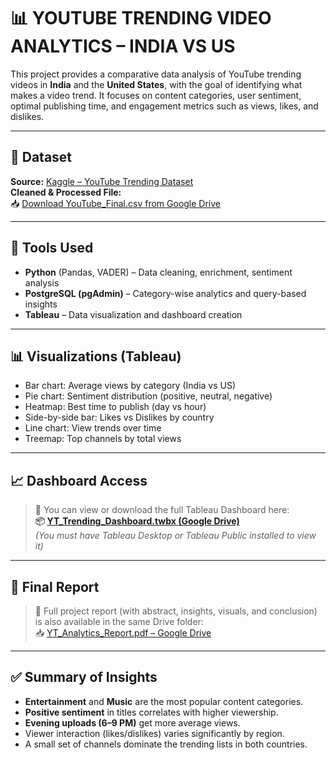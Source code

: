 # 📊 YOUTUBE TRENDING VIDEO ANALYTICS – INDIA VS US

This project provides a comparative data analysis of YouTube trending videos in **India** and the **United States**, with the goal of identifying what makes a video trend. It focuses on content categories, user sentiment, optimal publishing time, and engagement metrics such as views, likes, and dislikes.

---

## 📁 Dataset

**Source:** [Kaggle – YouTube Trending Dataset](https://www.kaggle.com/datasets/datasnaek/youtube-new)  
**Cleaned & Processed File:**  
📥 [Download YouTube_Final.csv from Google Drive](https://drive.google.com/drive/folders/15ZLqMq5tiBw_RvlCRgYqjCHy7RsVEdQM?usp=sharing)

---

## 🔧 Tools Used
- **Python** (Pandas, VADER) – Data cleaning, enrichment, sentiment analysis
- **PostgreSQL (pgAdmin)** – Category-wise analytics and query-based insights
- **Tableau** – Data visualization and dashboard creation

---

## 📊 Visualizations (Tableau)
- Bar chart: Average views by category (India vs US)
- Pie chart: Sentiment distribution (positive, neutral, negative)
- Heatmap: Best time to publish (day vs hour)
- Side-by-side bar: Likes vs Dislikes by country
- Line chart: View trends over time
- Treemap: Top channels by total views

---

## 📈 Dashboard Access

> 🔗 You can view or download the full Tableau Dashboard here:  
**📦 [YT_Trending_Dashboard.twbx (Google Drive)](https://drive.google.com/drive/folders/15ZLqMq5tiBw_RvlCRgYqjCHy7RsVEdQM?usp=sharing)**  
_(You must have Tableau Desktop or Tableau Public installed to view it)_

---

## 📄 Final Report

> 📑 Full project report (with abstract, insights, visuals, and conclusion) is also available in the same Drive folder:  
📥 [YT_Analytics_Report.pdf – Google Drive](https://drive.google.com/drive/folders/15ZLqMq5tiBw_RvlCRgYqjCHy7RsVEdQM?usp=sharing)

---

## ✅ Summary of Insights
- **Entertainment** and **Music** are the most popular content categories.
- **Positive sentiment** in titles correlates with higher viewership.
- **Evening uploads (6–9 PM)** get more average views.
- Viewer interaction (likes/dislikes) varies significantly by region.
- A small set of channels dominate the trending lists in both countries.
